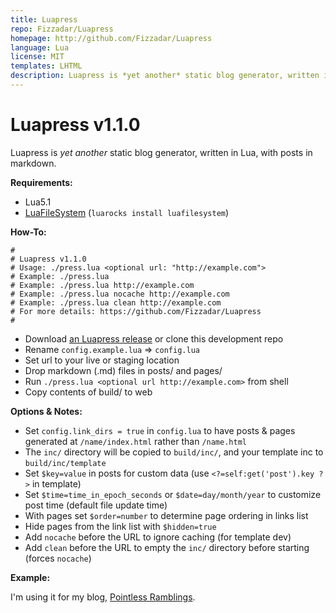 ```yaml
---
title: Luapress
repo: Fizzadar/Luapress
homepage: http://github.com/Fizzadar/Luapress
language: Lua
license: MIT
templates: LHTML
description: Luapress is *yet another* static blog generator, written in Lua.
---
```


# Luapress v1.1.0

Luapress is *yet another* static blog generator, written in Lua, with posts in markdown.

**Requirements:**

+ Lua5.1
+ [LuaFileSystem](http://keplerproject.github.com/luafilesystem) (`luarocks install luafilesystem`)

**How-To:**

    #
    # Luapress v1.1.0
    # Usage: ./press.lua <optional url: "http://example.com">
    # Example: ./press.lua
    # Example: ./press.lua http://example.com
    # Example: ./press.lua nocache http://example.com
    # Example: ./press.lua clean http://example.com
    # For more details: https://github.com/Fizzadar/Luapress
    #

+ Download [an Luapress release](https://github.com/Fizzadar/Luapress/releases) or clone this development repo
+ Rename `config.example.lua` => `config.lua`
+ Set url to your live or staging location
+ Drop markdown (.md) files in posts/ and pages/
+ Run `./press.lua <optional url http://example.com>` from shell
+ Copy contents of build/ to web

**Options & Notes:**

+ Set `config.link_dirs = true` in `config.lua` to have posts & pages generated at `/name/index.html` rather than `/name.html`
+ The `inc/` directory will be copied to `build/inc/`, and your template inc to `build/inc/template`
+ Set `$key=value` in posts for custom data (use `<?=self:get('post').key ?>` in template)
+ Set `$time=time_in_epoch_seconds` or `$date=day/month/year` to customize post time (default file update time)
+ With pages set `$order=number` to determine page ordering in links list
+ Hide pages from the link list with `$hidden=true`
+ Add `nocache` before the URL to ignore caching (for template dev)
+ Add `clean` before the URL to empty the `inc/` directory before starting (forces `nocache`)

**Example:**

I'm using it for my blog, [Pointless Ramblings](http://pointlessramblings.com).